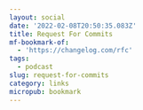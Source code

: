 ```yaml
---
layout: social
date: '2022-02-08T20:50:35.083Z'
title: Request For Commits
mf-bookmark-of:
  - 'https://changelog.com/rfc'
tags:
  - podcast
slug: request-for-commits
category: links
micropub: bookmark
---
```

